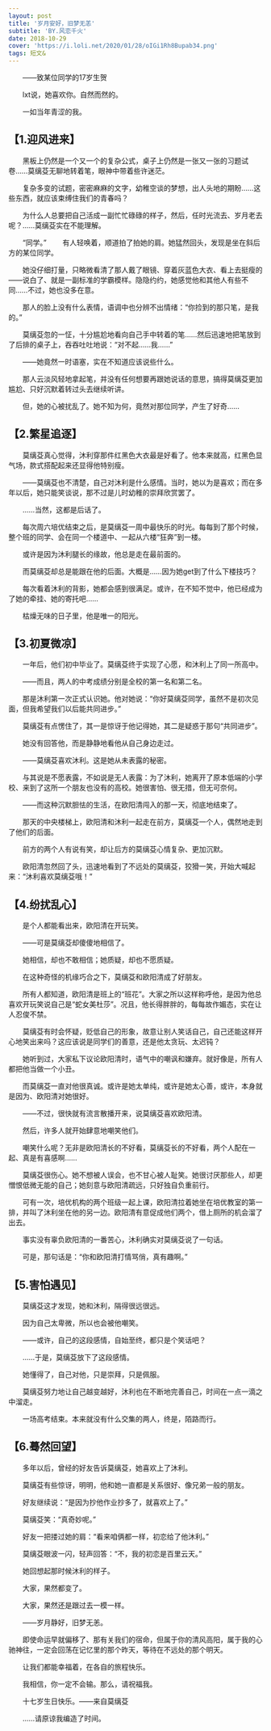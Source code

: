 ```yaml
---
layout: post
title: '岁月安好，旧梦无恙'
subtitle: 'BY.风恋千火'
date: 2018-10-29
cover: 'https://i.loli.net/2020/01/28/oIGi1Rh8Bupab34.png'
tags: 短文&
---
```



　　——致某位同学的17岁生贺

　　lxt说，她喜欢你。自然而然的。

　　一如当年青涩的我。

## 【1.迎风进来】

　　黑板上仍然是一个又一个的复杂公式，桌子上仍然是一张又一张的习题试卷……莫缡芟无聊地转着笔，眼神中带着些许迷茫。

　　复杂多变的试题，密密麻麻的文字，幼稚空谈的梦想，出人头地的期盼……这些东西，就应该束缚住我们的青春吗？

　　为什么人总要把自己活成一副忙忙碌碌的样子，然后，任时光流去、岁月老去呢？……莫缡芟实在不能理解。

　　“同学。”
　　有人轻唤着，顺道拍了拍她的肩。她猛然回头，发现是坐在斜后方的某位同学。

　　她没仔细打量，只略微看清了那人戴了眼镜、穿着灰蓝色大衣、看上去挺瘦的——说白了、就是一副标准的学霸模样。隐隐约约，她感觉他和其他人有些不同……不过，她也没多在意。

　　那人的脸上没有什么表情，语调中也分辨不出情绪：“你捡到的那只笔，是我的。”

　　莫缡芟忽的一怔，十分尴尬地看向自己手中转着的笔……然后迅速地把笔放到了后排的桌子上，吞吞吐吐地说：“对不起……我……”

　　——她竟然一时语塞，实在不知道应该说些什么。

　　那人云淡风轻地拿起笔，并没有任何想要再跟她说话的意思，搞得莫缡芟更加尴尬、只好沉默着转过头去继续听讲。

　　但，她的心被扰乱了。她不知为何，竟然对那位同学，产生了好奇……

## 【2.繁星追逐】

　　莫缡芟真心觉得，沐利穿那件红黑色大衣最是好看了。他本来就高，红黑色显气场，款式搭配起来还显得他特别瘦。

　　——莫缡芟也不清楚，自己对沐利是什么感情。当时，她以为是喜欢；而在多年以后，她只能笑谈说，那不过是儿时幼稚的崇拜欣赏罢了。

　　……当然，这都是后话了。

　　每次周六培优结束之后，是莫缡芟一周中最快乐的时光。每每到了那个时候，整个班的同学、会在同一个楼道中、一起从六楼“狂奔”到一楼。

　　或许是因为沐利腿长的缘故，他总是走在最前面的。

　　而莫缡芟却总是能跟在他的后面。大概是……因为她get到了什么下楼技巧？

　　每次看着沐利的背影，她都会感到很满足。或许，在不知不觉中，他已经成为了她的牵挂、她的寄托吧……

　　枯燥无味的日子里，他是唯一的阳光。

## 【3.初夏微凉】

　　一年后，他们初中毕业了。莫缡芟终于实现了心愿，和沐利上了同一所高中。

　　——而且，两人的中考成绩分别是全校的第一名和第二名。

　　那是沐利第一次正式认识她。他对她说：“你好莫缡芟同学，虽然不是初次见面，但我希望我们以后能共同进步。”

　　莫缡芟有点愣住了，其一是惊讶于他记得她，其二是疑惑于那句“共同进步”。

　　她没有回答他，而是静静地看他从自己身边走过。

　　——莫缡芟喜欢沐利。这是她从未表露的秘密。

　　与其说是不愿表露，不如说是无人表露：为了沐利，她离开了原本低端的小学校、来到了这所一个朋友也没有的高校。她很害怕、很无措，但无可奈何。

　　——而这种沉默胆怯的生活，在欧阳清闯入的那一天，彻底地结束了。

　　那天的中央楼梯上，欧阳清和沐利一起走在前方，莫缡芟一个人，偶然地走到了他们的后面。

　　前方的两个人有说有笑，却让后方的莫缡芟心情复杂、更加沉默。

　　欧阳清忽然回了头，迅速地看到了不远处的莫缡芟，狡猾一笑，开始大喊起来：“沐利喜欢莫缡芟哦！”

## 【4.纷扰乱心】

　　是个人都能看出来，欧阳清在开玩笑。

　　——可是莫缡芟却傻傻地相信了。

　　她相信，却也不敢相信；她质疑，却也不愿质疑。

　　在这种奇怪的机缘巧合之下，莫缡芟和欧阳清成了好朋友。

　　所有人都知道，欧阳清是班上的“班花”。大家之所以这样称呼他，是因为他总喜欢开玩笑说自己是“蛇女美杜莎”。况且，他长得胖胖的，每每故作媚态，实在让人忍俊不禁。

　　莫缡芟有时会怀疑，贬低自己的形象，故意让别人笑话自己，自己还能这样开心地笑出来吗？这应该说是同学们的善意，还是他太贪玩、太迟钝？

　　她听到过，大家私下议论欧阳清时，语气中的嘲讽和嫌弃。就好像是，所有人都把他当做一个小丑。

　　而莫缡芟一直对他很真诚。或许是她太单纯，或许是她太心善，或许，本身就是因为、欧阳清对她很好。

　　——不过，很快就有流言散播开来，说莫缡芟喜欢欧阳清。

　　然后，许多人就开始肆意地嘲笑他们。

　　嘲笑什么呢？无非是欧阳清长的不好看，莫缡芟长的不好看，两个人配在一起、真是有喜感啊……

　　莫缡芟很伤心。她不想被人误会，也不甘心被人耻笑。她很讨厌那些人，却更憎恨低微无能的自己；她刻意与欧阳清疏远，只好独自负重前行。

　　可有一次，培优机构的两个班级一起上课，欧阳清拉着她坐在培优教室的第一排，并叫了沐利坐在他的另一边。欧阳清有意促成他们两个，借上厕所的机会溜了出去。

　　事实没有辜负欧阳清的一番苦心，沐利确实对莫缡芟说了一句话。

　　可是，那句话是：“你和欧阳清打情骂俏，真有趣啊。”

## 【5.害怕遇见】

　　莫缡芟这才发现，她和沐利，隔得很远很远。

　　因为自己太卑微，所以也会被他嘲笑。

　　——或许，自己的这段感情，自始至终，都只是个笑话吧？

　　……于是，莫缡芟放下了这段感情。

　　她懂得了，自己对他，只是崇拜，只是佩服。

　　莫缡芟努力地让自己越变越好，沐利也在不断地完善自己，时间在一点一滴之中溜走。

　　一场高考结束。本来就没有什么交集的两人，终是，陌路而行。

## 【6.蓦然回望】

　　多年以后，曾经的好友告诉莫缡芟，她喜欢上了沐利。

　　莫缡芟有些惊讶，明明，他和她一直都是关系很好、像兄弟一般的朋友。

　　好友继续说：“是因为抄他作业抄多了，就喜欢上了。”

　　莫缡芟笑：“真奇妙呢。”

　　好友一把搂过她的肩：“看来咱俩都一样，初恋给了他沐利。”

　　莫缡芟眼波一闪，轻声回答：“不，我的初恋是百里云天。”

　　她回想起那时候沐利的样子。

　　大家，果然都变了。

　　大家，果然还是跟过去一模一样。

　　——岁月静好，旧梦无恙。

　　即使命运早就偏移了、那有关我们的宿命，但属于你的清风高阳，属于我的心驰神往，一定会回荡在记忆里的那个昨天，等待在不远处的那个明天。

　　让我们都能幸福着，在各自的旅程快乐。

　　我相信，你一定不会输。那么，请祝福我。

　　十七岁生日快乐。——来自莫缡芟

　　……请原谅我编造了时间。